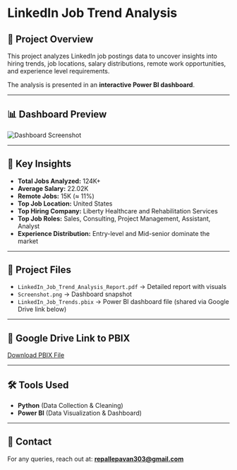 # LinkedIn Job Trend Analysis

## 📌 Project Overview
This project analyzes LinkedIn job postings data to uncover insights into hiring trends, job locations, salary distributions, remote work opportunities, and experience level requirements.

The analysis is presented in an **interactive Power BI dashboard**.

---

## 📊 Dashboard Preview
![Dashboard Screenshot](Screenshot.png)

---

## 🚀 Key Insights
- **Total Jobs Analyzed:** 124K+  
- **Average Salary:** 22.02K  
- **Remote Jobs:** 15K (≈ 11%)  
- **Top Job Location:** United States  
- **Top Hiring Company:** Liberty Healthcare and Rehabilitation Services  
- **Top Job Roles:** Sales, Consulting, Project Management, Assistant, Analyst  
- **Experience Distribution:** Entry-level and Mid-senior dominate the market  

---

## 📂 Project Files
- `LinkedIn_Job_Trend_Analysis_Report.pdf` → Detailed report with visuals  
- `Screenshot.png` → Dashboard snapshot  
- `LinkedIn_Job_Trends.pbix` → Power BI dashboard file (shared via Google Drive link below)

---

## 🔗 Google Drive Link to PBIX
[Download PBIX File](https://drive.google.com/file/d/1uiZ0Xcxrk3c5VQx2GHtEAq1CvRyQB4VK/view?usp=sharing)

---

## 🛠 Tools Used
- **Python** (Data Collection & Cleaning)  
- **Power BI** (Data Visualization & Dashboard)  

---

## 📧 Contact
For any queries, reach out at: **repallepavan303@gmail.com**

